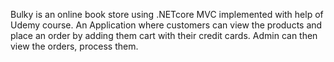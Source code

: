 Bulky is an online book store using .NETcore MVC implemented with help of Udemy course.
An Application where customers can view the products and place an order by adding them cart with their credit cards. Admin can then view the orders, process them.
